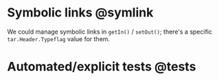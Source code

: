 # Symbolic links @symlink
We could manage symbolic links in ``getIn()`` / ``setOut()``;
there's a specific ``tar.Header.Typeflag`` value for them.

# Automated/explicit tests @tests
